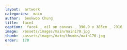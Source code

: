```yaml
---
layout:  artwork
categories:  main
author:  Seokwoo Chung
title:  face4
caption:  face4 _ oil on canvas _ 390.9 x 385cm _ 2016
image:  /assets/images/main/main170.jpg
thumb:  /assets/images/main/thumbs/main170.jpg
order:  170
---
```

